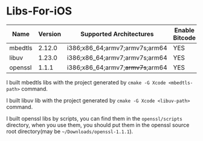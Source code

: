 # Libs-For-iOS

| Name | Version | Supported Architectures | Enable Bitcode |
| --- | --- | --- | --- |
| mbedtls | 2.12.0 | i386;x86_64;armv7;armv7s;arm64 | YES |
| libuv | 1.23.0 | i386;x86_64;armv7;armv7s;arm64 | YES |
| openssl | 1.1.1 | i386;x86_64;armv7;~~armv7s~~;arm64 | YES |

I built mbedtls libs with the project generated by `cmake -G Xcode <mbedtls-path>` command.

I built libuv lib with the project generated by `cmake -G Xcode <libuv-path>` command.

I built openssl libs by scripts, you can find them in the `openssl/scripts` directory, when you use them, you should put them in the openssl source root directory(may be `~/Downloads/openssl-1.1.1`).


